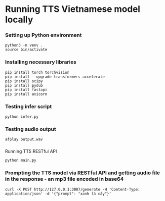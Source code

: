# Running TTS Vietnamese model locally

### Setting up Python environment 

```shell
python3 -m venv .  
source bin/activate
```
### Installing necessary libraries

```shell
pip install torch torchvision
pip install --upgrade transformers accelerate
pip install scipy 
pip install pydub
pip install fastapi
pip install uvicorn
```

### Testing infer script
```shell
python infer.py
````
### Testing audio output
```shell
afplay output.wav
```
### 
Running TTS RESTful API

```shell
python main.py
```

### Prompting the TTS model via RESTful API and getting audio file in the response - an mp3 file encoded in base64
```shell
curl -X POST http://127.0.0.1:3007/generate -H 'Content-Type: application/json' -d '{"prompt": "xanh lá cây"}'
```
